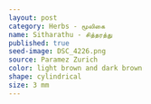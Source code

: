 ```yaml
---
layout: post
category: Herbs - மூலிகை
name: Sitharathu - சித்தரத்து
published: true
seed-image: DSC_4226.png
source: Paramez Zurich
color: light brown and dark brown
shape: cylindrical
size: 3 mm
---
```




<!--more-->
